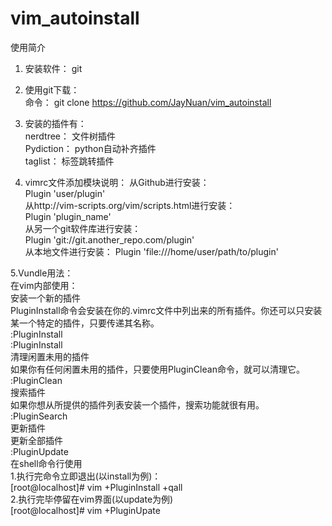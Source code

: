 # vim_autoinstall  
使用简介  

1. 安装软件： git  
2. 使用git下载：  
   命令： git clone https://github.com/JayNuan/vim_autoinstall   
   
3. 安装的插件有：  
   nerdtree： 文件树插件  
   Pydiction： python自动补齐插件  
   taglist：  标签跳转插件  
   
  4. vimrc文件添加模块说明：
   从Github进行安装：  
        Plugin 'user/plugin'  
    从http://vim-scripts.org/vim/scripts.html进行安装：  
        Plugin 'plugin_name'  
    从另一个git软件库进行安装：  
        Plugin 'git://git.another_repo.com/plugin'  
    从本地文件进行安装：
        Plugin 'file:///home/user/path/to/plugin'
        
  5.Vundle用法：  
    在vim内部使用：  
        安装一个新的插件  
            PluginInstall命令会安装在你的.vimrc文件中列出来的所有插件。你还可以只安装某一个特定的插件，只要传递其名称。  
                :PluginInstall   
                :PluginInstall <plugin-name>  
        清理闲置未用的插件  
            如果你有任何闲置未用的插件，只要使用PluginClean命令，就可以清理它。  
                :PluginClean  
        搜索插件  
            如果你想从所提供的插件列表安装一个插件，搜索功能就很有用。  
                :PluginSearch <text-list>  
         更新插件  
             更新全部插件    
                :PluginUpdate  
      在shell命令行使用  
        1.执行完命令立即退出(以install为例)：  
             [root@localhost]# vim +PluginInstall +qall  
        2.执行完毕停留在vim界面(以update为例)  
              [root@localhost]# vim +PluginUpate  
